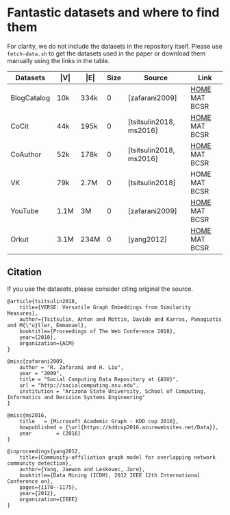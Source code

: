 # Fantastic datasets and where to find them

For clarity, we do not include the datasets in the repository itself. Please use ``fetch-data.sh`` to get the datasets used in the paper or download them manually using the links in the table.

| Datasets | \|V\|  | \|E\| | Size | Source | Link |
| --- | --- | --- | --- | --- | --- |
| BlogCatalog | 10k | 334k | 0 | [zafarani2009] | [HOME](http://socialcomputing.asu.edu/datasets/BlogCatalog3) MAT BCSR |
| CoCit | 44k | 195k | 0 | [tsitsulin2018, ms2016] | [HOME](http://aka.ms/academicgraph) MAT BCSR |
| CoAuthor | 52k | 178k | 0 | [tsitsulin2018, ms2016] | [HOME](http://aka.ms/academicgraph) MAT BCSR |
| VK | 79k | 2.7M | 0 | [tsitsulin2018] | HOME MAT BCSR |
| YouTube | 1.1M | 3M | 0 | [zafarani2009] | [HOME](http://socialcomputing.asu.edu/datasets/YouTube2) MAT BCSR |
| Orkut | 3.1M | 234M | 0 | [yang2012] | [HOME](http://snap.stanford.edu/data/com-Orkut.html) MAT BCSR |


## Citation

If you use the datasets, please consider citing original the source.

    @article{tsitsulin2018,
        title={VERSE: Versatile Graph Embeddings from Similarity Measures},
        author={Tsitsulin, Anton and Mottin, Davide and Karras, Panagiotis and M{\"u}ller, Emmanuel},
        booktitle={Proceedings of The Web Conference 2018},
        year={2018},
        organization={ACM}
    }

    @misc{zafarani2009,
        author = "R. Zafarani and H. Liu",
        year = "2009",
        title = "Social Computing Data Repository at {ASU}",
        url = "http://socialcomputing.asu.edu",
        institution = "Arizona State University, School of Computing, Informatics and Decision Systems Engineering" 
    }

    @misc{ms2016,
        title 	= {Microsoft Academic Graph - KDD cup 2016},
        howpublished = {\url{https://kddcup2016.azurewebsites.net/Data}},
        year		= {2016}
    }

    @inproceedings{yang2012,
        title={Community-affiliation graph model for overlapping network community detection},
        author={Yang, Jaewon and Leskovec, Jure},
        booktitle={Data Mining (ICDM), 2012 IEEE 12th International Conference on},
        pages={1170--1175},
        year={2012},
        organization={IEEE}
    }